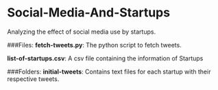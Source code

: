 # Social-Media-And-Startups

Analyzing the effect of social media use by startups.

###Files:
**fetch-tweets.py**: The python script to fetch tweets.

**list-of-startups.csv**: A csv file containing the information of Startups

###Folders:
**initial-tweets**: Contains text files for each startup with their respective tweets.
